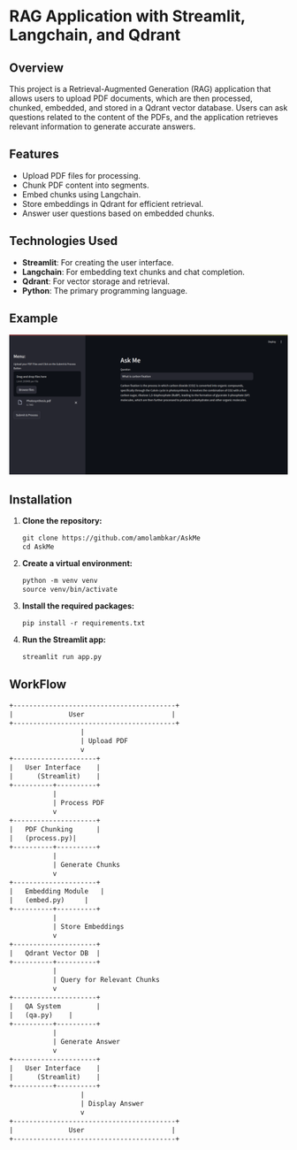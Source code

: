 # RAG Application with Streamlit, Langchain, and Qdrant

## Overview

This project is a Retrieval-Augmented Generation (RAG) application that allows users to upload PDF documents, which are then processed, chunked, embedded, and stored in a Qdrant vector database. Users can ask questions related to the content of the PDFs, and the application retrieves relevant information to generate accurate answers.

## Features

- Upload PDF files for processing.
- Chunk PDF content into segments.
- Embed chunks using Langchain.
- Store embeddings in Qdrant for efficient retrieval.
- Answer user questions based on embedded chunks.

## Technologies Used

- **Streamlit**: For creating the user interface.
- **Langchain**: For embedding text chunks and chat completion.
- **Qdrant**: For vector storage and retrieval.
- **Python**: The primary programming language.

## Example
![AskMe](example/AskMeExample.png)

## Installation

1. **Clone the repository:**

   ```
   git clone https://github.com/amolambkar/AskMe
   cd AskMe
   ```

2. **Create a virtual environment:**

   ```
   python -m venv venv
   source venv/bin/activate
   ```

3. **Install the required packages:**

   ```
   pip install -r requirements.txt
   ```


4. **Run the Streamlit app:**

   ```
   streamlit run app.py
   ```

## WorkFlow

    +-----------------------------------------+
    |              User                      |
    +-----------------------------------------+
                      |
                      | Upload PDF
                      v
    +---------------------+                  
    |   User Interface    |                  
    |      (Streamlit)    |                  
    +----------+----------+
               |
               | Process PDF
               v
    +---------------------+
    |   PDF Chunking      |
    |   (process.py)|
    +----------+----------+
               |
               | Generate Chunks
               v
    +---------------------+
    |   Embedding Module   |
    |   (embed.py)     |
    +----------+----------+
               |
               | Store Embeddings
               v
    +---------------------+
    |   Qdrant Vector DB  |
    +----------+----------+
               |
               | Query for Relevant Chunks
               v
    +---------------------+
    |   QA System         |
    |   (qa.py)    |
    +----------+----------+
               |
               | Generate Answer
               v
    +---------------------+
    |   User Interface    |
    |      (Streamlit)    |
    +----------+----------+
                      |
                      | Display Answer
                      v
    +-----------------------------------------+
    |              User                      |
    +-----------------------------------------+



